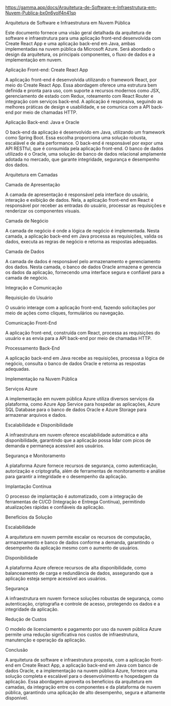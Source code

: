 https://gamma.app/docs/Arquitetura-de-Software-e-Infraestrutura-em-Nuvem-Publica-bx0n6yolf4n41sp

Arquitetura de Software e Infraestrutura em Nuvem Pública

Este documento fornece uma visão geral detalhada da arquitetura de software e infraestrutura para uma aplicação front-end desenvolvida com Create React App e uma aplicação back-end em Java, ambas implementadas na nuvem pública da Microsoft Azure. Será abordado o design da arquitetura, os principais componentes, o fluxo de dados e a implementação em nuvem.

Aplicação Front-end: Create React App

A aplicação front-end é desenvolvida utilizando o framework React, por meio do Create React App. Essa abordagem oferece uma estrutura bem definida e pronta para uso, com suporte a recursos modernos como JSX, gerenciamento de estado com Redux, roteamento com React Router e integração com serviços back-end. A aplicação é responsiva, seguindo as melhores práticas de design e usabilidade, e se comunica com a API back-end por meio de chamadas HTTP.

Aplicação Back-end: Java e Oracle

O back-end da aplicação é desenvolvido em Java, utilizando um framework como Spring Boot. Essa escolha proporciona uma solução robusta, escalável e de alta performance. O back-end é responsável por expor uma API RESTful, que é consumida pela aplicação front-end. O banco de dados utilizado é o Oracle, uma solução de banco de dados relacional amplamente adotada no mercado, que garante integridade, segurança e desempenho dos dados.

Arquitetura em Camadas

Camada de Apresentação

A camada de apresentação é responsável pela interface do usuário, interação e exibição de dados. Nela, a aplicação front-end em React é responsável por receber as entradas do usuário, processar as requisições e renderizar os componentes visuais.

Camada de Negócio

A camada de negócio é onde a lógica de negócio é implementada. Nesta camada, a aplicação back-end em Java processa as requisições, valida os dados, executa as regras de negócio e retorna as respostas adequadas.

Camada de Dados

A camada de dados é responsável pelo armazenamento e gerenciamento dos dados. Nesta camada, o banco de dados Oracle armazena e gerencia os dados da aplicação, fornecendo uma interface segura e confiável para a camada de negócio.

Integração e Comunicação

Requisição do Usuário

O usuário interage com a aplicação front-end, fazendo solicitações por meio de ações como cliques, formulários ou navegação.

Comunicação Front-End

A aplicação front-end, construída com React, processa as requisições do usuário e as envia para a API back-end por meio de chamadas HTTP.

Processamento Back-End

A aplicação back-end em Java recebe as requisições, processa a lógica de negócio, consulta o banco de dados Oracle e retorna as respostas adequadas.

Implementação na Nuvem Pública

Serviços Azure

A implementação em nuvem pública Azure utiliza diversos serviços da plataforma, como Azure App Service para hospedar as aplicações, Azure SQL Database para o banco de dados Oracle e Azure Storage para armazenar arquivos e dados.

Escalabilidade e Disponibilidade

A infraestrutura em nuvem oferece escalabilidade automática e alta disponibilidade, garantindo que a aplicação possa lidar com picos de demanda e permaneça acessível aos usuários.

Segurança e Monitoramento

A plataforma Azure fornece recursos de segurança, como autenticação, autorização e criptografia, além de ferramentas de monitoramento e análise para garantir a integridade e o desempenho da aplicação.

Implantação Contínua

O processo de implantação é automatizado, com a integração de ferramentas de CI/CD (Integração e Entrega Contínua), permitindo atualizações rápidas e confiáveis da aplicação.

Benefícios da Solução

Escalabilidade

A arquitetura em nuvem permite escalar os recursos de computação, armazenamento e banco de dados conforme a demanda, garantindo o desempenho da aplicação mesmo com o aumento de usuários.

Disponibilidade

A plataforma Azure oferece recursos de alta disponibilidade, como balanceamento de carga e redundância de dados, assegurando que a aplicação esteja sempre acessível aos usuários.

Segurança

A infraestrutura em nuvem fornece soluções robustas de segurança, como autenticação, criptografia e controle de acesso, protegendo os dados e a integridade da aplicação.

Redução de Custos

O modelo de licenciamento e pagamento por uso da nuvem pública Azure permite uma redução significativa nos custos de infraestrutura, manutenção e operação da aplicação.

Conclusão

A arquitetura de software e infraestrutura proposta, com a aplicação front-end em Create React App, a aplicação back-end em Java com banco de dados Oracle, e a implementação na nuvem pública Azure, fornece uma solução completa e escalável para o desenvolvimento e hospedagem da aplicação. Essa abordagem aproveita os benefícios da arquitetura em camadas, da integração entre os componentes e da plataforma de nuvem pública, garantindo uma aplicação de alto desempenho, segura e altamente disponível.
